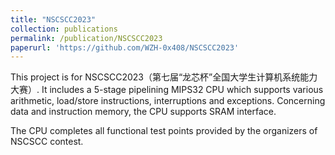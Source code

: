 ```yaml
---
title: "NSCSCC2023"
collection: publications
permalink: /publication/NSCSCC2023
paperurl: 'https://github.com/WZH-0x408/NSCSCC2023'
---
```


This project is for NSCSCC2023（第七届“龙芯杯”全国大学生计算机系统能力大赛）. It includes a 5-stage pipelining MIPS32 CPU which supports various arithmetic, load/store instructions, interruptions and exceptions. Concerning data and instruction memory, the CPU supports SRAM interface.

The CPU completes all functional test points provided by the organizers of NSCSCC contest.

